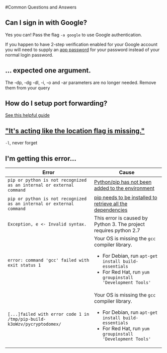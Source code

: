 #Common Questions and Answers

## Can I sign in with Google?

Yes you can! Pass the flag `-a google` to use Google authentication. 

If you happen to have 2-step verification enabled for your Google account you will need to supply an [app password](https://support.google.com/accounts/answer/185833?hl=en) for your password instead of your normal login password.


## ... expected one argument.

The -dp, -dg -dl, -i, -o and -ar parameters are no longer needed. Remove them from your query

## How do I setup port forwarding?

[See this helpful guide](external.md)

## ["It's acting like the location flag is missing."](http://imgur.com/a/tM3BN)

`-l`, never forget

## I'm getting this error...

| Error  |  Cause |
|---|---|
| `pip or python is not recognized as an internal or external command`  | [Python/pip has not been added to the environment](https://github.com/Langoor2/PokemonGo-Map-FAQ/blob/master/FAQ/Enviroment_Variables_not_correct.md)  |
| `pip or python is not recognized as an internal or external command`  | [pip needs to be installed to retrieve all the dependencies](https://github.com/AHAAAAAAA/PokemonGo-Map/wiki/Installation-and-requirements)  |
| `Exception, e <- Invalid syntax.`  | This error is caused by Python 3. The project requires python 2.7  |
| `error: command 'gcc' failed with exit status 1`  | Your OS is missing the `gcc` compiler library. <ul><li>For Debian, run `apt-get install build-essentials`</li> <li>For Red Hat, run `yum groupinstall 'Development Tools'`</li></ul> |
| `[...]failed with error code 1 in /tmp/pip-build-k3oWzv/pycryptodomex/`   | Your OS is missing the `gcc` compiler library. <ul><li>For Debian, run `apt-get install build-essentials`</li> <li>For Red Hat, run `yum groupinstall 'Development Tools'`</li></ul>